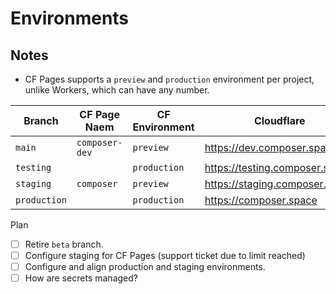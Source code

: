 # Environments

## Notes

- CF Pages supports a `preview` and `production` environment per project, unlike Workers, which can have any number.

| Branch       | CF Page Naem   | CF Environment | Cloudflare                     | Netlify                           |
|--------------|----------------|----------------|--------------------------------|-----------------------------------|
| `main`       | `composer-dev` | `preview`      | https://dev.composer.space     | https://composer.dev.dxos.org     |
| `testing`    |                | `production`   | https://testing.composer.space | N/A                               | 
| `staging`    | `composer`     | `preview`      | https://staging.composer.space | https://composer.staging.dxos.org |
| `production` |                | `production`   | https://composer.space         | https://composer.dxos.org         |

Plan

- [ ] Retire `beta` branch.
- [ ] Configure staging for CF Pages (support ticket due to limit reached)
- [ ] Configure and align production and staging environments.
- [ ] How are secrets managed?
